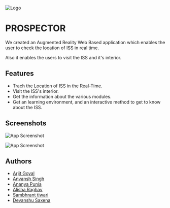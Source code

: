 
![Logo](https://drive.google.com/file/d/1kstk3EPAsKBuKCrsyxy4XbIX3yM4RUof/view?usp=sharing)





# PROSPECTOR

We created an Augmented Reality Web Based application which enables the user to check the location of ISS in real time. 

Also it enables the users to visit the ISS and it's interior.



## Features

- Trach the Location of ISS in the Real-Time. 
- Visit the ISS's interior.
- Get the information about the various modules.
- Get an learning environment, and an interactive method to get to know about the ISS.


## Screenshots

![App Screenshot](https://www.pexels.com/photo/space-technology-research-science-41006/)

![App Screenshot](https://www.pexels.com/photo/sky-earth-space-working-2156/)


## Authors

- [Arjit Goyal](https://www.github.com/arjit1704)
- [Anvansh Singh](https://github.com/ryanwalker277)
- [Ananya Punia](https://github.com/ananyapunia28)
- [Alisha Raghav](https://github.com/alisha0903)
- [Sambhrant tiwari](https://github.com/Cyclotron17)
- [Devanshu Saxena](https://github.com/Devanshu0605)


